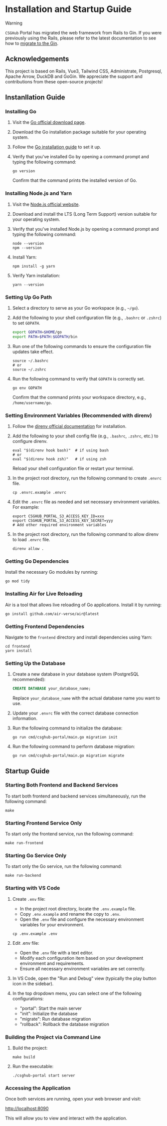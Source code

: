 # Installation and Startup Guide

> [!WARNING]
`CSGHub` Portal has migrated the web framework from Rails to Gin. If you were previously using the Rails, please refer to the latest documentation to see how to [migrate to the Gin](https://github.com/OpenCSGs/csghub/blob/main/docs/migrate_to_gin_version_portal_en.md).

## Acknowledgements

This project is based on Rails, Vue3, Tailwind CSS, Administrate, Postgresql, Apache Arrow, DuckDB and GoGin. We appreciate the support and contributions from these open-source projects!

## Instanllation Guide

### Installing Go

1. Visit the [Go official download page](https://golang.org/dl/).

2. Download the Go installation package suitable for your operating system.

3. Follow the [Go installation guide](https://golang.org/doc/install) to set it up.

4. Verify that you've installed Go by opening a command prompt and typing the following command:

   ```shell
   go version
   ```

   Confirm that the command prints the installed version of Go.

### Installing Node.js and Yarn

1. Visit the [Node.js official website](https://nodejs.org/).

2. Download and install the LTS (Long Term Support) version suitable for your operating system.

3. Verify that you've installed Node.js by opening a command prompt and typing the following command:

   ```shell
   node --version
   npm --version
   ```

4. Install Yarn:

   ```shell
   npm install -g yarn
   ```

5. Verify Yarn installation:

   ```shell
   yarn --version
   ```

### Setting Up Go Path

1. Select a directory to serve as your Go workspace (e.g., `~/go`).

2. Add the following to your shell configuration file (e.g., `.bashrc` or `.zshrc`) to set `GOPATH`.

   ```bash
   export GOPATH=$HOME/go
   export PATH=$PATH:$GOPATH/bin
   ```

3. Run one of the following commands to ensure the configuration file updates take effect.

   ```shell
   source ~/.bashrc
   # or
   source ~/.zshrc
   ```

4. Run the following command to verify that `GOPATH` is correctly set.

   ```shell
   go env GOPATH
   ```

   Confirm that the command prints your workspace directory, e.g., `/home/username/go`.

### Setting Environment Variables (Recommended with direnv)

1. Follow the [direnv official documentation](https://direnv.net/) for installation.

2. Add the following to your shell config file (e.g., `.bashrc`, `.zshrc`, etc.) to configure direnv.

   ```shell
   eval "$(direnv hook bash)"  # if using bash
   # or
   eval "$(direnv hook zsh)"   # if using zsh
   ```

   Reload your shell configuration file or restart your terminal.

3. In the project root directory, run the following command to create `.envrc` file.

   ```shell
   cp .envrc.example .envrc
   ```

4. Edit the `.envrc` file as needed and set necessary environment variables. For example:

   ```shell
   export CSGHUB_PORTAL_S3_ACCESS_KEY_ID=xxx
   export CSGHUB_PORTAL_S3_ACCESS_KEY_SECRET=yyy
   # Add other required environment variables
   ```

5. In the project root directory, run the following command to allow direnv to load `.envrc` file.

   ```shell
   direnv allow .
   ```

### Getting Go Dependencies

Install the necessary Go modules by running:

```shell
go mod tidy
```

### Installing Air for Live Reloading

Air is a tool that allows live reloading of Go applications. Install it by running:

```shell
go install github.com/air-verse/air@latest
```

### Getting Frontend Dependencies

Navigate to the `frontend` directory and install dependencies using Yarn:

```shell
cd frontend
yarn install
```

### Setting Up the Database

1. Create a new database in your database system (PostgreSQL recommended):

   ```sql
   CREATE DATABASE your_database_name;
   ```

   Replace `your_database_name` with the actual database name you want to use.

2. Update your `.envrc` file with the correct database connection information.

3. Run the following command to initialize the database:

   ```shell
   go run cmd/csghub-portal/main.go migration init
   ```

4. Run the following command to perform database migration:

   ```shell
   go run cmd/csghub-portal/main.go migration migrate
   ```

## Startup Guide

### Starting Both Frontend and Backend Services

To start both frontend and backend services simultaneously, run the following command:

```shell
make
```

### Starting Frontend Service Only

To start only the frontend service, run the following command:

```shell
make run-frontend
```

### Starting Go Service Only

To start only the Go service, run the following command:

```shell
make run-backend
```

### Starting with VS Code

1. Create `.env` file:
   - In the project root directory, locate the `.env.example` file.
   - Copy `.env.example` and rename the copy to `.env`.
   - Open the `.env` file and configure the necessary environment variables for your environment.

   ```shell
   cp .env.example .env
   ```

2. Edit .env file:
   - Open the `.env` file with a text editor.
   - Modify each configuration item based on your development environment and requirements.
   - Ensure all necessary environment variables are set correctly.

3. In VS Code, open the "Run and Debug" view (typically the play button icon in the sidebar).

4. In the top dropdown menu, you can select one of the following configurations:
   - "portal": Start the main server
   - "init": Initialize the database
   - "migrate": Run database migration
   - "rollback": Rollback the database migration

### Building the Project via Command Line

1. Build the project:

   ```shell
   make build
   ```

2. Run the executable:

   ```shell
   ./csghub-portal start server
   ```

### Accessing the Application

Once both services are running, open your web browser and visit:

[http://localhost:8090](http://localhost:8090)

This will allow you to view and interact with the application.
